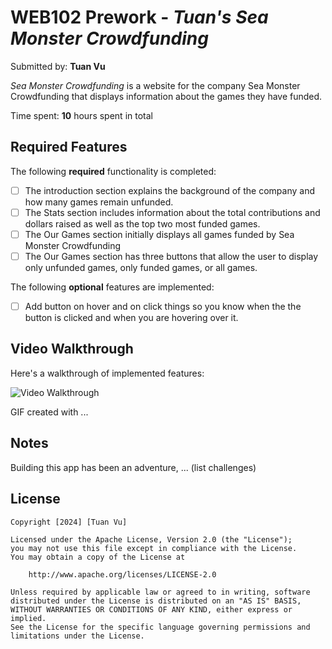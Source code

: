 # WEB102 Prework - _Tuan's Sea Monster Crowdfunding_

Submitted by: **Tuan Vu**

_Sea Monster Crowdfunding_ is a website for the company Sea Monster Crowdfunding that displays information about the games they have funded.

Time spent: **10** hours spent in total

## Required Features

The following **required** functionality is completed:

- [ ] The introduction section explains the background of the company and how many games remain unfunded.
- [ ] The Stats section includes information about the total contributions and dollars raised as well as the top two most funded games.
- [ ] The Our Games section initially displays all games funded by Sea Monster Crowdfunding
- [ ] The Our Games section has three buttons that allow the user to display only unfunded games, only funded games, or all games.

The following **optional** features are implemented:

- [ ] Add button on hover and on click things so you know when the the button is clicked and when you are hovering over it.

## Video Walkthrough

Here's a walkthrough of implemented features:

<img src='https://imgur.com/a/web-demo-RA5ZVNP' title='Video Walkthrough' width='' alt='Video Walkthrough' />

<!-- Replace this with whatever GIF tool you used! -->

GIF created with ...

<!-- Recommended tools:
[Kap](https://getkap.co/) for macOS
[ScreenToGif](https://www.screentogif.com/) for Windows
[peek](https://github.com/phw/peek) for Linux. -->

## Notes

Building this app has been an adventure, ... (list challenges)

## License

    Copyright [2024] [Tuan Vu]

    Licensed under the Apache License, Version 2.0 (the "License");
    you may not use this file except in compliance with the License.
    You may obtain a copy of the License at

        http://www.apache.org/licenses/LICENSE-2.0

    Unless required by applicable law or agreed to in writing, software
    distributed under the License is distributed on an "AS IS" BASIS,
    WITHOUT WARRANTIES OR CONDITIONS OF ANY KIND, either express or implied.
    See the License for the specific language governing permissions and
    limitations under the License.
